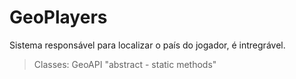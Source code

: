 # GeoPlayers
Sistema responsável para localizar o país do jogador, é intregrável.
> Classes: GeoAPI "abstract - static methods" 
